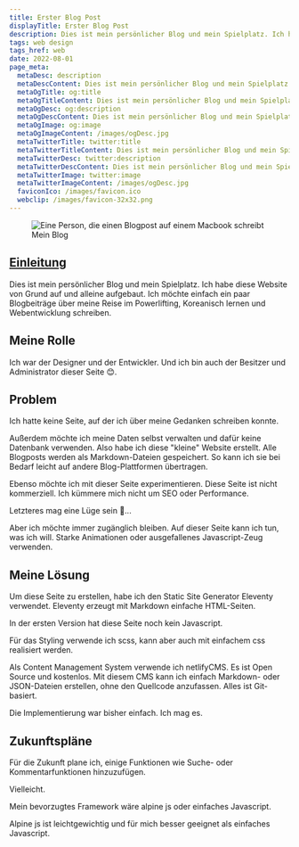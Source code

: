 ```yaml
---
title: Erster Blog Post
displayTitle: Erster Blog Post
description: Dies ist mein persönlicher Blog und mein Spielplatz. Ich habe diese Website von Grund auf und alleine aufgebaut. Ich möchte einfach ein paar Blogbeiträge über meine Reise im Powerlifting, Koreanisch lernen und Webentwicklung.
tags: web design
tags_href: web
date: 2022-08-01
page_meta:
  metaDesc: description
  metaDescContent: Dies ist mein persönlicher Blog und mein Spielplatz. Ich habe diese Website von Grund auf und alleine aufgebaut. Ich möchte einfach ein paar Blogbeiträge über meine Reise im Powerlifting, Koreanisch lernen und Webentwicklung schreiben.
  metaOgTitle: og:title
  metaOgTitleContent: Dies ist mein persönlicher Blog und mein Spielplatz. Ich habe diese Website von Grund auf und alleine aufgebaut. Ich möchte einfach ein paar Blogbeiträge über meine Reise im Powerlifting, Koreanisch lernen und Webentwicklung schreiben.
  metaOgDesc: og:description
  metaOgDescContent: Dies ist mein persönlicher Blog und mein Spielplatz. Ich habe diese Website von Grund auf und alleine aufgebaut. Ich möchte einfach ein paar Blogbeiträge über meine Reise im Powerlifting, Koreanisch lernen und Webentwicklung schreiben.
  metaOgImage: og:image
  metaOgImageContent: /images/ogDesc.jpg
  metaTwitterTitle: twitter:title
  metaTwitterTitleContent: Dies ist mein persönlicher Blog und mein Spielplatz. Ich habe diese Website von Grund auf und alleine aufgebaut. Ich möchte einfach ein paar Blogbeiträge über meine Reise im Powerlifting, Koreanisch lernen und Webentwicklung schreiben.
  metaTwitterDesc: twitter:description
  metaTwitterDescContent: Dies ist mein persönlicher Blog und mein Spielplatz. Ich habe diese Website von Grund auf und alleine aufgebaut. Ich möchte einfach ein paar Blogbeiträge über meine Reise im Powerlifting, Koreanisch lernen und Webentwicklung schreiben.
  metaTwitterImage: twitter:image
  metaTwitterImageContent: /images/ogDesc.jpg
  faviconIco: /images/favicon.ico
  webclip: /images/favicon-32x32.png
---
```


<figure>

<img src="/images/erster-blog-post/blog.jpg" alt="Eine Person, die einen Blogpost auf einem Macbook schreibt">
<figcaption>Mein Blog</figcaption>

</figure>

<h2 id="einleitung"><a href="#einleitung" aria-label="Einleitung Permalink" class="blog-header-link before">Einleitung</a></h2>

Dies ist mein persönlicher Blog und mein Spielplatz. Ich habe diese Website von Grund auf und alleine aufgebaut. Ich möchte einfach ein paar Blogbeiträge über meine Reise im Powerlifting, Koreanisch lernen und Webentwicklung schreiben.

## Meine Rolle

Ich war der Designer und der Entwickler. Und ich bin auch der Besitzer und Administrator dieser Seite 😊.

## Problem

Ich hatte keine Seite, auf der ich über meine Gedanken schreiben konnte.

Außerdem möchte ich meine Daten selbst verwalten und dafür keine Datenbank verwenden. Also habe ich diese "kleine" Website erstellt. Alle Blogposts werden als Markdown-Dateien gespeichert. So kann ich sie bei Bedarf leicht auf andere Blog-Plattformen übertragen.

Ebenso möchte ich mit dieser Seite experimentieren. Diese Seite ist nicht kommerziell. Ich kümmere mich nicht um SEO oder Performance.

Letzteres mag eine Lüge sein 🥸...

Aber ich möchte immer zugänglich bleiben.
Auf dieser Seite kann ich tun, was ich will. Starke Animationen oder ausgefallenes Javascript-Zeug verwenden.

## Meine Lösung

Um diese Seite zu erstellen, habe ich den Static Site Generator Eleventy verwendet. Eleventy erzeugt mit Markdown einfache HTML-Seiten.

In der ersten Version hat diese Seite noch kein Javascript.

Für das Styling verwende ich scss, kann aber auch mit einfachem css realisiert werden.

Als Content Management System verwende ich netlifyCMS. Es ist Open Source und kostenlos. Mit diesem CMS kann ich einfach Markdown- oder JSON-Dateien erstellen, ohne den Quellcode anzufassen. Alles ist Git-basiert.

Die Implementierung war bisher einfach. Ich mag es.

## Zukunftspläne

Für die Zukunft plane ich, einige Funktionen wie Suche- oder Kommentarfunktionen hinzuzufügen.

Vielleicht.

Mein bevorzugtes Framework wäre alpine js oder einfaches Javascript.

Alpine js ist leichtgewichtig und für mich besser geeignet als einfaches Javascript.
